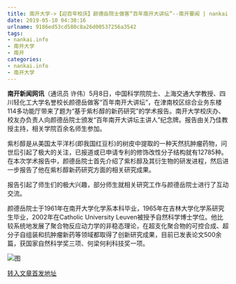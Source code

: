 ```yaml
---
title: 南开大学->【迎百年校庆】颜德岳院士做客“百年南开大讲坛”--南开要闻 | nankai.info
date: 2019-05-10 04:30:16
urlname: 9186ed53cd580c8a26d00537256a3542
tags: 
- nankai.info
- 南开大学
- 南开
categories:
- nankai.info
- 南开大学
---
```



**南开新闻网讯**（通讯员 许伟）5月8日，中国科学院院士、上海交通大学教授、四川轻化工大学名誉校长颜德岳做客“百年南开大讲坛”，在津南校区综合业务东楼114多功能厅带来了题为“基于紫杉醇的新药研究”的学术报告。南开大学校庆办、校友办负责人向颜德岳院士颁发“百年南开大讲坛主讲人”纪念牌。报告由关乃佳教授主持，相关学院百余名师生参加。

紫杉醇是从美国太平洋杉(即我国红豆杉)的树皮中提取的一种天然抗肿瘤药物，问世后引起了极大的关注，已报道或已申请专利的修饰改性分子结构就有12785种。在本次学术报告中，颜德岳院士首先介绍了紫杉醇及其衍生物的研发进程，然后进一步报告了他在紫杉醇新药研究方面的相关研究成果。

报告引起了师生们的极大兴趣，部分师生就相关研究工作与颜德岳院士进行了互动交流。

颜德岳院士于1961年在南开大学化学系本科毕业，1965年在吉林大学化学系研究生毕业，2002年在Catholic University Leuven被授予自然科学博士学位。他比较系统地发展了聚合物反应动力学的非稳态理论，在超支化聚合物的可控合成、超分子自组装和抗肿瘤新药等领域都取得了创新研究成果，目前已发表论文500余篇，获国家自然科学奖三项、何梁何利科技奖一项。



![图](http://news.nankai.edu.cn/pic/0/00/35/33/353324_069768.jpg)

[转入文章首发地址](http://news.nankai.edu.cn/nkyw/system/2019/05/10/000450014.shtml)